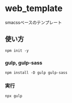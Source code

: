 # web_template
smacssベースのテンプレート

## 使い方
`npm init -y`

### gulp, gulp-sass
`npm install -D gulp gulp-sass`

### 実行
`npx gulp`
